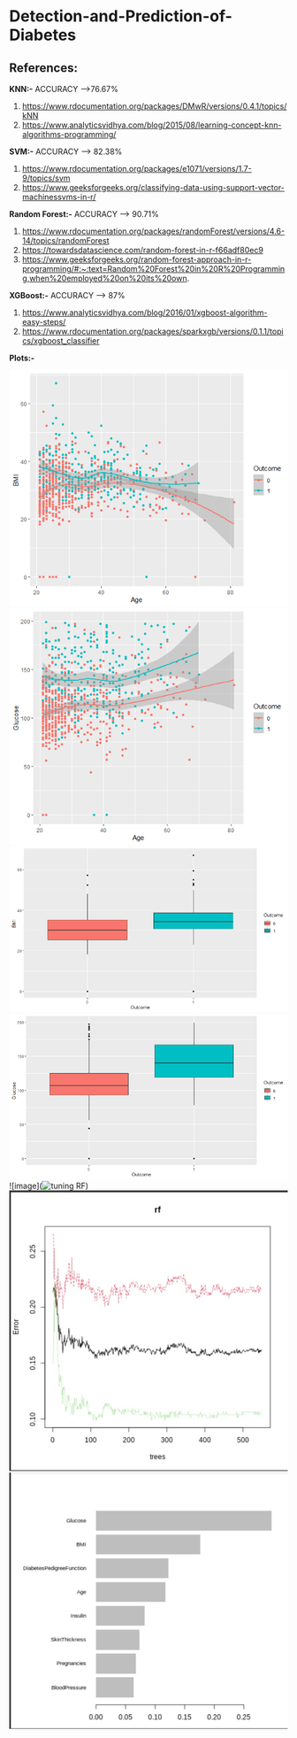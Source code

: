 # Detection-and-Prediction-of-Diabetes

## References:

**KNN:-**
ACCURACY -->76.67%
1) https://www.rdocumentation.org/packages/DMwR/versions/0.4.1/topics/kNN
2) https://www.analyticsvidhya.com/blog/2015/08/learning-concept-knn-algorithms-programming/

**SVM:-**
ACCURACY --> 82.38%
1) https://www.rdocumentation.org/packages/e1071/versions/1.7-9/topics/svm
2) https://www.geeksforgeeks.org/classifying-data-using-support-vector-machinessvms-in-r/

**Random Forest:-**
ACCURACY --> 90.71%
1) https://www.rdocumentation.org/packages/randomForest/versions/4.6-14/topics/randomForest
2) https://towardsdatascience.com/random-forest-in-r-f66adf80ec9
3) https://www.geeksforgeeks.org/random-forest-approach-in-r-programming/#:~:text=Random%20Forest%20in%20R%20Programming,when%20employed%20on%20its%20own.

**XGBoost:-**
ACCURACY --> 87%
1) https://www.analyticsvidhya.com/blog/2016/01/xgboost-algorithm-easy-steps/
2) https://www.rdocumentation.org/packages/sparkxgb/versions/0.1.1/topics/xgboost_classifier

**Plots:-**

![image](https://github.com/Atharva-D/Assignment-Submission/blob/main/BMI%20vs%20Age.png)
![image](https://github.com/Atharva-D/Assignment-Submission/blob/main/Glucose%20vs%20Age.png)
![image](https://github.com/Atharva-D/Assignment-Submission/blob/main/Box_Plot%20for%20Outcome%20and%20BMI.png)
![image](https://github.com/Atharva-D/Assignment-Submission/blob/main/box_plot%20for%20Outcome%20and%20Glucose.png)
![image](![tuning RF](https://user-images.githubusercontent.com/81670580/147735084-82ecfebb-1f78-456e-8ea5-8c7e155fa1f4.png))
![image](https://github.com/Atharva-D/Assignment-Submission/blob/main/WhatsApp%20Image%202021-12-30%20at%201.24.01%20PM.jpeg)
![image](https://github.com/Atharva-D/Assignment-Submission/blob/main/WhatsApp%20Image%202021-12-30%20at%201.06.59%20PM.jpeg)

